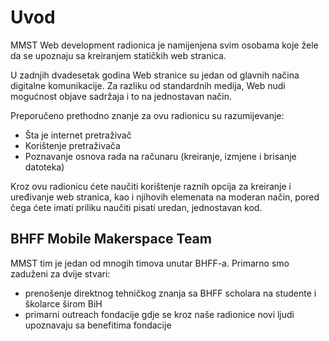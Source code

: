 # Uvod

MMST Web development radionica je namijenjena svim osobama koje žele da se upoznaju sa kreiranjem statičkih web stranica.

U zadnjih dvadesetak godina Web stranice su jedan od glavnih načina digitalne komunikacije.
Za razliku od standardnih medija, Web nudi mogućnost objave sadržaja i to na jednostavan način.

Preporučeno prethodno znanje za ovu radionicu su razumijevanje:

- Šta je internet pretraživač
- Korištenje pretraživača
- Poznavanje osnova rada na računaru (kreiranje, izmjene i brisanje datoteka)

Kroz ovu radionicu ćete naučiti korištenje raznih opcija za kreiranje i uređivanje web stranica, kao i njihovih elemenata na moderan način, pored čega ćete imati priliku naučiti pisati uredan, jednostavan kod.

## BHFF Mobile Makerspace Team

MMST tim je jedan od mnogih timova unutar BHFF-a.
Primarno smo zaduženi za dvije stvari:

- prenošenje direktnog tehničkog znanja sa BHFF scholara na studente i školarce širom BiH
- primarni outreach fondacije gdje se kroz naše radionice novi ljudi upoznavaju sa benefitima fondacije
